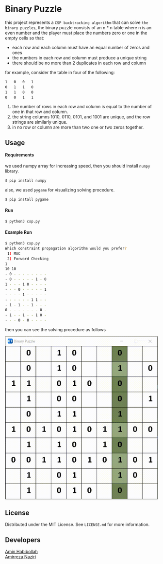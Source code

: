 # Binary Puzzle
this project represents a `CSP backtracking algorithm` that can solve `the binary puzzles`,
the binary puzzle consists of an n * n table where n is an even number and
the player must place the numbers zero or one in the empty cells so that:  

* each row and each column must have an equal number of zeros and ones  
* the numbers in each row and column must produce a unique string  
* there should be no more than 2 duplicates in each row and column
  
for example, consider the table in four of the following:
```bash
1   0   0   1
0   1   1   0
1   1   0   0
0   0   1   1
```
1. the number of rows in each row and column is equal to the number of one in that row and column.
2. the string columns 1010, 0110, 0101, and 1001 are unique, and the row strings are similarly unique. 
3. in no row or column are more than two one or two zeros together.  

## Usage  
#### Requirements
we used numpy array for increasing speed, then you should install `numpy` library.
```bash
$ pip install numpy
```
also, we used `pygame` for visualizing solving procedure.
```bash
$ pip install pygame
```
#### Run 
```bash
$ python3 csp.py
```

#### Example Run
``` bash
$ python3 csp.py
Which constraint propagation algorithm would you prefer?
 1) MAC
 2) Forward Checking
1
10 10
- 0 - - - - - - - -
- 0 - - - - - 1 - 0
1 - - - 1 0 - - - -
- - - 0 - - - - - 1
- - - - 1 - - - - -
- - - - - - 1 1 - -
- 1 - 1 - - 1 - - -
0 - - - - - - - 0 -
- 1 - - 1 - - 1 0 -
- - - 0 - 0 - - - -
```
then you can see the solving procedure as follows  

![Example Run](./pic/preview.gif)

## License

Distributed under the MIT License. See `LICENSE.md` for more information.  

## Developers
[Amin Habibollah](https://github.com/aminhbl)  
[Amirreza Naziri](https://github.com/Amir79Naziri)  

